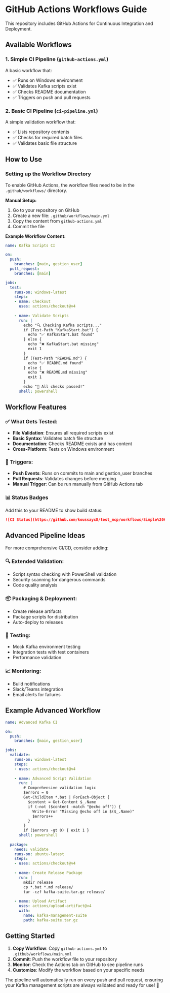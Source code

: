 # GitHub Actions Workflows Guide

This repository includes GitHub Actions for Continuous Integration and Deployment.

## Available Workflows

### 1. Simple CI Pipeline (`github-actions.yml`)
A basic workflow that:
- ✅ Runs on Windows environment
- ✅ Validates Kafka scripts exist
- ✅ Checks README documentation
- ✅ Triggers on push and pull requests

### 2. Basic CI Pipeline (`ci-pipeline.yml`)
A simple validation workflow that:
- ✅ Lists repository contents
- ✅ Checks for required batch files
- ✅ Validates basic file structure

## How to Use

### Setting up the Workflow Directory
To enable GitHub Actions, the workflow files need to be in the `.github/workflows/` directory. 

**Manual Setup:**
1. Go to your repository on GitHub
2. Create a new file: `.github/workflows/main.yml`
3. Copy the content from `github-actions.yml`
4. Commit the file

**Example Workflow Content:**
```yaml
name: Kafka Scripts CI

on:
  push:
    branches: [main, gestion_user]
  pull_request:
    branches: [main]

jobs:
  test:
    runs-on: windows-latest
    steps:
    - name: Checkout
      uses: actions/checkout@v4
      
    - name: Validate Scripts
      run: |
        echo "🔍 Checking Kafka scripts..."
        if (Test-Path "KafkaStart.bat") { 
          echo "✅ KafkaStart.bat found" 
        } else { 
          echo "❌ KafkaStart.bat missing"
          exit 1 
        }
        if (Test-Path "README.md") { 
          echo "✅ README.md found" 
        } else { 
          echo "❌ README.md missing"
          exit 1 
        }
        echo "🎉 All checks passed!"
      shell: powershell
```

## Workflow Features

### ✅ **What Gets Tested:**
- **File Validation**: Ensures all required scripts exist
- **Basic Syntax**: Validates batch file structure
- **Documentation**: Checks README exists and has content
- **Cross-Platform**: Tests on Windows environment

### 🚀 **Triggers:**
- **Push Events**: Runs on commits to main and gestion_user branches
- **Pull Requests**: Validates changes before merging
- **Manual Trigger**: Can be run manually from GitHub Actions tab

### 📊 **Status Badges**
Add this to your README to show build status:
```markdown
![CI Status](https://github.com/koussayx8/test_mcp/workflows/Simple%20Kafka%20CI/badge.svg)
```

## Advanced Pipeline Ideas

For more comprehensive CI/CD, consider adding:

### 🔍 **Extended Validation:**
- Script syntax checking with PowerShell validation
- Security scanning for dangerous commands
- Code quality analysis

### 📦 **Packaging & Deployment:**
- Create release artifacts
- Package scripts for distribution
- Auto-deploy to releases

### 🧪 **Testing:**
- Mock Kafka environment testing
- Integration tests with test containers
- Performance validation

### 📈 **Monitoring:**
- Build notifications
- Slack/Teams integration
- Email alerts for failures

## Example Advanced Workflow

```yaml
name: Advanced Kafka CI

on:
  push:
    branches: [main, gestion_user]

jobs:
  validate:
    runs-on: windows-latest
    steps:
    - uses: actions/checkout@v4
    
    - name: Advanced Script Validation
      run: |
        # Comprehensive validation logic
        $errors = 0
        Get-ChildItem *.bat | ForEach-Object {
          $content = Get-Content $_.Name
          if (-not ($content -match "@echo off")) {
            Write-Error "Missing @echo off in $($_.Name)"
            $errors++
          }
        }
        if ($errors -gt 0) { exit 1 }
      shell: powershell
      
  package:
    needs: validate
    runs-on: ubuntu-latest
    steps:
    - uses: actions/checkout@v4
    
    - name: Create Release Package
      run: |
        mkdir release
        cp *.bat *.md release/
        tar -czf kafka-suite.tar.gz release/
        
    - name: Upload Artifact
      uses: actions/upload-artifact@v4
      with:
        name: kafka-management-suite
        path: kafka-suite.tar.gz
```

## Getting Started

1. **Copy Workflow**: Copy `github-actions.yml` to `.github/workflows/main.yml`
2. **Commit**: Push the workflow file to your repository
3. **Monitor**: Check the Actions tab on GitHub to see pipeline runs
4. **Customize**: Modify the workflow based on your specific needs

The pipeline will automatically run on every push and pull request, ensuring your Kafka management scripts are always validated and ready for use! 🚀